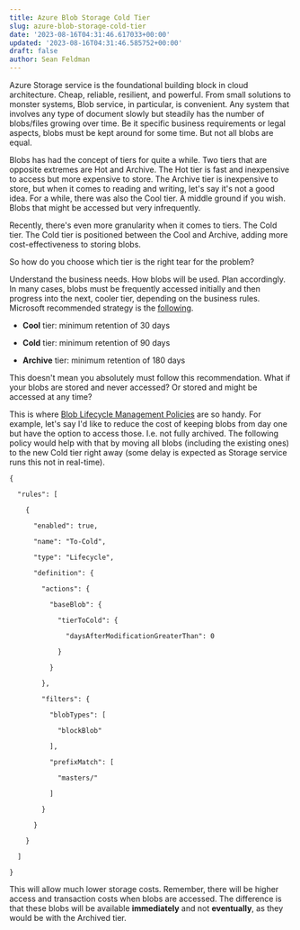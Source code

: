 ```yaml
---
title: Azure Blob Storage Cold Tier
slug: azure-blob-storage-cold-tier
date: '2023-08-16T04:31:46.617033+00:00'
updated: '2023-08-16T04:31:46.585752+00:00'
draft: false
author: Sean Feldman
---
```

Azure Storage service is the foundational building block in cloud architecture. Cheap, reliable, resilient, and powerful. From small solutions to monster systems, Blob service, in particular, is convenient. Any system that involves any type of document slowly but steadily has the number of blobs/files growing over time. Be it specific business requirements or legal aspects, blobs must be kept around for some time. But not all blobs are equal.

Blobs has had the concept of tiers for quite a while. Two tiers that are opposite extremes are Hot and Archive. The Hot tier is fast and inexpensive to access but more expensive to store. The Archive tier is inexpensive to store, but when it comes to reading and writing, let's say it's not a good idea. For a while, there was also the Cool tier. A middle ground if you wish. Blobs that might be accessed but very infrequently.

Recently, there's even more granularity when it comes to tiers. The Cold tier. The Cold tier is positioned between the Cool and Archive, adding more cost-effectiveness to storing blobs. 

So how do you choose which tier is the right tear for the problem?

Understand the business needs. How blobs will be used. Plan accordingly. In many cases, blobs must be frequently accessed initially and then progress into the next, cooler tier, depending on the business rules. Microsoft recommended strategy is the [following][1].

 - **Cool** tier: minimum retention of 30 days
 - **Cold** tier: minimum retention of 90 days
 - **Archive** tier: minimum retention of 180 days

This doesn't mean you absolutely must follow this recommendation. What if your blobs are stored and never accessed? Or stored and might be accessed at any time?

This is where [Blob Lifecycle Management Policies][2] are so handy. For example, let's say I'd like to reduce the cost of keeping blobs from day one but have the option to access those. I.e. not fully archived. The following policy would help with that by moving all blobs (including the existing ones) to the new Cold tier right away (some delay is expected as Storage service runs this not in real-time).

```
{
  "rules": [
    {
      "enabled": true,
      "name": "To-Cold",
      "type": "Lifecycle",
      "definition": {
        "actions": {
          "baseBlob": {
            "tierToCold": {
              "daysAfterModificationGreaterThan": 0
            }
          }
        },
        "filters": {
          "blobTypes": [
            "blockBlob"
          ],
          "prefixMatch": [
            "masters/"
          ]
        }
      }
    }
  ]
}
```


This will allow much lower storage costs. Remember, there will be higher access and transaction costs when blobs are accessed. The difference is that these blobs will be available **immediately** and not **eventually**, as they would be with the Archived tier.

[1]: https://learn.microsoft.com/en-us/azure/storage/blobs/access-tiers-overview#summary-of-access-tier-options
[2]: https://learn.microsoft.com/en-us/azure/storage/blobs/lifecycle-management-policy-configure
